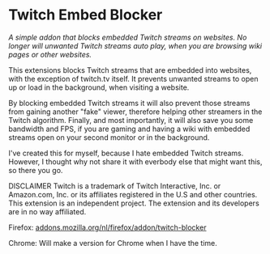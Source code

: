 # Twitch Embed Blocker
*A simple addon that blocks embedded Twitch streams on websites. No longer will unwanted Twitch streams auto play, when you are browsing wiki pages or other websites.*

This extensions blocks Twitch streams that are embedded into websites, with the exception of twitch.tv itself. It prevents unwanted streams to open up or load in the background, when visiting a website.

By blocking embedded Twitch streams it will also prevent those streams from gaining another "fake" viewer, therefore helping other streamers in the Twitch algorithm. Finally, and most importantly, it will also save you some bandwidth and FPS, if you are gaming and having a wiki with embedded streams open on your second monitor or in the background.

I've created this for myself, because I hate embedded Twitch streams. However, I thought why not share it with everbody else that might want this, so there you go.

DISCLAIMER
Twitch is a trademark of Twitch Interactive, Inc. or Amazon.com, Inc. or its affiliates registered in the U.S and other countries. This extension is an independent project. The extension and its developers are in no way affiliated.


Firefox:
[addons.mozilla.org/nl/firefox/addon/twitch-blocker](https://addons.mozilla.org/nl/firefox/addon/twitch-blocker/)

Chrome:
Will make a version for Chrome when I have the time.
